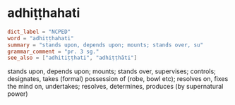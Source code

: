 # adhiṭṭhahati

``` toml
dict_label = "NCPED"
word = "adhiṭṭhahati"
summary = "stands upon, depends upon; mounts; stands over, su"
grammar_comment = "pr. 3 sg."
see_also = ["adhitiṭṭhati", "adhiṭṭhāti"]
```

stands upon, depends upon; mounts; stands over, supervises; controls; designates, takes (formal) possession of (robe, bowl etc); resolves on, fixes the mind on, undertakes; resolves, determines, produces (by supernatural power)

